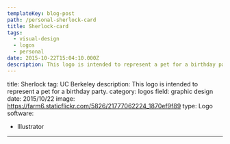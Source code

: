 ```yaml
---
templateKey: blog-post
path: /personal-sherlock-card
title: Sherlock-card
tags:
  - visual-design
  - logos
  - personal
date: 2015-10-22T15:04:10.000Z
description: This logo is intended to represent a pet for a birthday party.
---
```


title: Sherlock
tag: UC Berkeley
description: This logo is intended to represent a pet for a birthday party.
category: logos
field: graphic design
date: 2015/10/22
image: https://farm6.staticflickr.com/5826/21777062224_1870ef9f89
type: Logo
software:
- Illustrator
---

